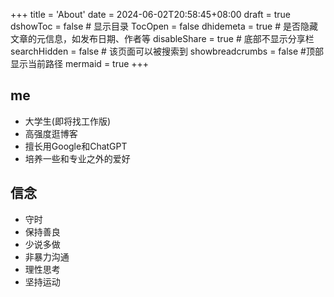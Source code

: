 +++
title = 'About'
date = 2024-06-02T20:58:45+08:00
draft = true
dshowToc = false # 显示目录
TocOpen = false
dhidemeta = true # 是否隐藏文章的元信息，如发布日期、作者等
disableShare = true # 底部不显示分享栏
searchHidden = false # 该页面可以被搜索到
showbreadcrumbs = false #顶部显示当前路径
mermaid = true
+++
## me
- 大学生(即将找工作版)
- 高强度逛博客
- 擅长用Google和ChatGPT
- 培养一些和专业之外的爱好

## 信念
- 守时
- 保持善良
- 少说多做
- 非暴力沟通
- 理性思考
- 坚持运动